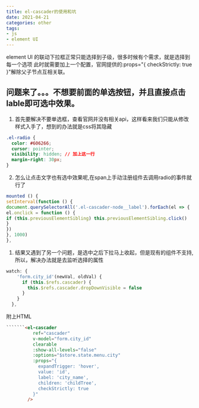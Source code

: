 ```yaml
---
title: el-cascader的使用和坑
date: 2021-04-21
categories: other
tags:
- js
- element UI
---
```

element UI 的联动下拉框正常只能选择到子级，很多时候有个需求，就是选择到每一个选项
此时就需要加上一个配置，官网提供的:props="{ checkStrictly: true }"解除父子节点互相关联。

## 问题来了。。。不想要前面的单选按钮，并且直接点击lable即可选中效果。
1. 首先要解决不要单选框，查看官网并没有相关api，这样看来我们只能从修改样式入手了，想到的办法就是css将其隐藏
```css
.el-radio {  
  color: #606266;  
  cursor: pointer;  
  visibility: hidden; // 加上这一行  
  margin-right: 30px;  
}  
```
2. 怎么让点击文字也有选中效果呢,在span上手动注册组件去调用radio的事件就行了
```js
mounted () {  
setInterval(function () {  
document.querySelectorAll('.el-cascader-node__label').forEach(el => {  
el.onclick = function () {  
if (this.previousElementSibling) this.previousElementSibling.click()  
}  
})  
}, 1000)  
}, 
```
1. 结果又遇到了另一个问题，是选中之后下拉马上收起，但是现有的组件不支持,所以，解决办法就是去监听选择的属性

```js
watch: {
    'form.city_id'(newVal, oldVal) {
      if (this.$refs.cascader) {
        this.$refs.cascader.dropDownVisible = false
      }
    }
  },
```

附上HTML
```html
```````<el-cascader
          ref="cascader"
          v-model="form.city_id"
          clearable
          :show-all-levels="false"
          :options="$store.state.menu.city"
          :props="{
            expandTrigger: 'hover',
            value: 'id',
            label: 'city_name',
            children: 'childTree',
            checkStrictly: true
          }"
        />
```
